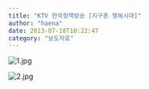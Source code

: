 ```yaml
---
title: "KTV 한국정책방송 [지구촌 행복시대]"
author: "haena"
date: 2013-07-18T10:22:47
category: "보도자료"
---
```


![1.jpg](/files/attach/images/1661/477/031/f6e1033e411175d158956dedfc65a638.jpg)

![2.jpg](/files/attach/images/1661/477/031/0ba5c32d0e4604c9aa0f92827965dba5.jpg)
